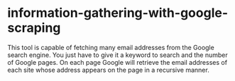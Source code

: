 # information-gathering-with-google-scraping

This tool is capable of fetching many email addresses from the Google search engine. 
You just have to give it a keyword to search and the number of Google pages. On each page Google will retrieve the email addresses of each site whose address appears on the page in a recursive manner.
